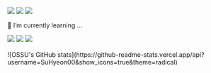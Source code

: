 <a href="https://www.instagram.com/o_ss_u/" target="_blank"><img src="https://img.shields.io/badge/o_ss_u-E4405F?style=flat&logo=instagram&logoColor=white"/></a>
<a href="https://velog.io/@ssue_sept22" target="_blank"><img src="https://img.shields.io/badge/lunarssu-20C997?style=flat&logo=velog&logoColor=white"/></a>
<a href="" target="_blank"><img src="https://img.shields.io/badge/o.ss.u2056@gmail.com-EA4335?style=flat&logo=gmail&logoColor=white"/></a>

🌱 I’m currently learning ...

<img src="https://img.shields.io/badge/java-007396?style=flat&logo=java&logoColor=white"/>
<img src="https://img.shields.io/badge/spring-6DB33F?style=flat-square&logo=spring&logoColor=white"/>
<img src="https://img.shields.io/badge/springboot-6DB33F?style=flat-square&logo=springboot&logoColor=white"/>
<br><br/>
![OSSU's GitHub stats](https://github-readme-stats.vercel.app/api?username=SuHyeon00&show_icons=true&theme=radical)


<!--
**SuHyeon00/SuHyeon00** is a ✨ _special_ ✨ repository because its `README.md` (this file) appears on your GitHub profile.

Here are some ideas to get you started:

- 🔭 I’m currently working on ...
- 🌱 I’m currently learning ...
- 👯 I’m looking to collaborate on ...
- 🤔 I’m looking for help with ...
- 💬 Ask me about ...
- 📫 How to reach me: ...
- 😄 Pronouns: ...
- ⚡ Fun fact: ...
-->

